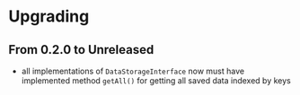 # Upgrading

## From 0.2.0 to Unreleased
- all implementations of `DataStorageInterface` now must have implemented method `getAll()` for getting all saved data indexed by keys

